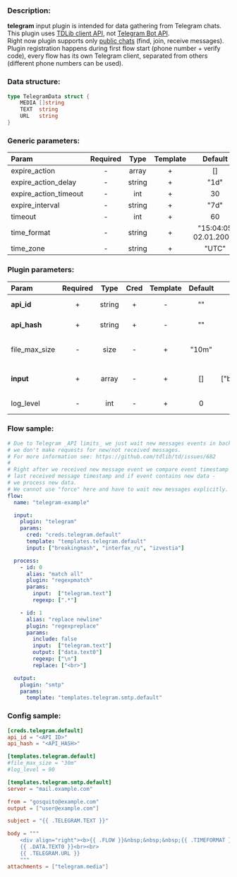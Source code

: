 ### Description:

**telegram** input plugin is intended for data gathering from Telegram
chats. This plugin uses
[TDLib client API](https://core.telegram.org/tdlib), not
[Telegram Bot API](https://core.telegram.org/bots/api).  
Right now plugin supports only
[public chats](https://core.telegram.org/tdlib/getting-started) (find,
join, receive messages). Plugin registration happens during first flow
start (phone number + verify code), every flow has its own Telegram
client, separated from others (different phone numbers can be used).

### Data structure:

```go
type TelegramData struct {
	MEDIA []string
	TEXT  string
	URL   string
}
```

### Generic parameters:

| Param                 | Required |  Type  | Template |        Default        |
|:----------------------|:--------:|:------:|:--------:|:---------------------:|
| expire_action         |    -     | array  |    +     |          []           |
| expire_action_delay   |    -     | string |    +     |         "1d"          |
| expire_action_timeout |    -     |  int   |    +     |          30           |
| expire_interval       |    -     | string |    +     |         "7d"          |
| timeout               |    -     |  int   |    +     |          60           |
| time_format           |    -     | string |    +     | "15:04:05 02.01.2006" |
| time_zone             |    -     | string |    +     |         "UTC"         |


### Plugin parameters:

| Param         | Required |  Type  | Cred | Template | Default |     Example      | Description                                                                                                |
|:--------------|:--------:|:------:|:----:|:--------:|:-------:|:----------------:|:-----------------------------------------------------------------------------------------------------------|
| **api_id**    |    +     | string |  +   |    -     |   ""    |        ""        | [Telegram Apps](https://core.telegram.org/api/obtaining_api_id)                                            |
| **api_hash**  |    +     | string |  +   |    -     |   ""    |        ""        | [Telegram Apps](https://core.telegram.org/api/obtaining_api_id)                                            |
| file_max_size |    -     |  size  |  -   |    +     |  "10m"  |       "1g"       | Maximum file size for download.                                                                         |
| **input**     |    +     | array  |  -   |    +     |   []    | ["breakingmash"] | List of Telegram chats.                                                                                    |
| log_level     |    -     |  int   |  -   |    +     |    0    |        90        | [TDLib Log Level](https://core.telegram.org/tdlib/docs/classtd_1_1td__api_1_1set_log_verbosity_level.html) |


### Flow sample:

```yaml
# Due to Telegram _API limits_ we just wait new messages events in background,
# we don't make requests for new/not received messages.
# For more information see: https://github.com/tdlib/td/issues/682
#
# Right after we received new message event we compare event timestamp with
# last received message timestamp and if event contains new data - 
# we process new data.
# We cannot use "force" here and have to wait new messages explicitly.
flow:
  name: "telegram-example"

  input:
    plugin: "telegram"
    params:
      cred: "creds.telegram.default"
      template: "templates.telegram.default"
      input: ["breakingmash", "interfax_ru", "izvestia"]

  process:
    - id: 0
      alias: "match all"
      plugin: "regexpmatch"
      params:
        input:  ["telegram.text"]
        regexp: [".*"]

    - id: 1
      alias: "replace newline"
      plugin: "regexpreplace"
      params:
        include: false
        input:  ["telegram.text"]
        output: ["data.text0"]
        regexp: ["\n"]
        replace: ["<br>"]

  output:
    plugin: "smtp"
    params:
      template: "templates.telegram.smtp.default"
```


### Config sample:

```toml
[creds.telegram.default]
api_id = "<API_ID>"
api_hash = "<API_HASH>"

[templates.telegram.default]
#file_max_size = "30m"
#log_level = 90

[templates.telegram.smtp.default]
server = "mail.example.com"

from = "gosquito@example.com"
output = ["user@example.com"]

subject = "{{ .TELEGRAM.TEXT }}"

body = """
    <div align="right"><b>{{ .FLOW }}&nbsp;&nbsp;&nbsp;{{ .TIMEFORMAT }}</b></div>
    {{ .DATA.TEXT0 }}<br><br>
    {{ .TELEGRAM.URL }}
    """
attachments = ["telegram.media"]
```


